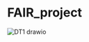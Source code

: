 # FAIR_project
![DT1 drawio](https://github.com/PayelPatra/FAIR_project/assets/75733533/54ad0280-ab4c-40aa-9345-6c14f2859039)
